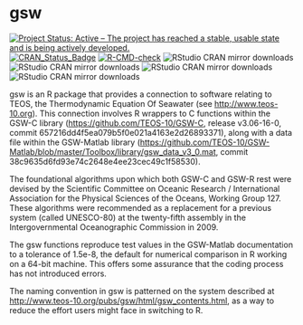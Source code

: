 # gsw

[![Project Status: Active – The project has reached a stable, usable
state and is being actively
developed.](http://www.repostatus.org/badges/latest/active.svg)](https://www.repostatus.org/)
[![CRAN\_Status\_Badge](https://www.r-pkg.org/badges/version/gsw)](https://cran.r-project.org/package=gsw)
[![R-CMD-check](https://github.com/TEOS-10/GSW-R/actions/workflows/R-CMD-check.yaml/badge.svg)](https://github.com/TEOS-10/GSW-R/actions/workflows/R-CMD-check.yaml)
![RStudio CRAN mirror downloads](http://cranlogs.r-pkg.org/badges/last-month/gsw)
![RStudio CRAN mirror downloads](http://cranlogs.r-pkg.org/badges/last-week/gsw)
![RStudio CRAN mirror downloads](http://cranlogs.r-pkg.org/badges/last-day/gsw)
![RStudio CRAN mirror downloads](https://cranlogs.r-pkg.org/badges/grand-total/gsw)

gsw is an R package that provides a connection to software relating to TEOS,
the Thermodynamic Equation Of Seawater (see http://www.teos-10.org). This
connection involves R wrappers to C functions within the GSW-C library
(https://github.com/TEOS-10/GSW-C, release v3.06-16-0, commit
657216dd4f5ea079b5f0e021a4163e2d26893371), along with a data file within the
GSW-Matlab library
(https://github.com/TEOS-10/GSW-Matlab/blob/master/Toolbox/library/gsw_data_v3_0.mat,
commit 38c9635d6fd93e74c2648e4ee23cec49c1f58530).

The foundational algorithms upon which both GSW-C and GSW-R rest were devised
by the Scientific Committee on Oceanic Research / International Association for
the Physical Sciences of the Oceans, Working Group 127.  These algorithms were
recommended as a replacement for a previous system (called UNESCO-80) at the
twenty-fifth assembly in the Intergovernmental Oceanographic Commission in
2009.

The gsw functions reproduce test values in the GSW-Matlab documentation to
a tolerance of 1.5e-8, the default for numerical comparison in R working on
a 64-bit machine.  This offers some assurance that the coding process
has not introduced errors.

The naming convention in gsw is patterned on the system described at
http://www.teos-10.org/pubs/gsw/html/gsw_contents.html, as a way to reduce the
effort users might face in switching to R.

